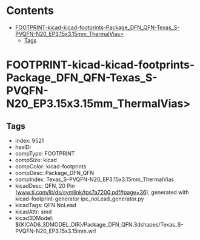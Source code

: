 



Contents
========

* [FOOTPRINT-kicad-kicad-footprints-Package_DFN_QFN-Texas_S-PVQFN-N20_EP3.15x3.15mm_ThermalVias>](#footprint-kicad-kicad-footprints-package_dfn_qfn-texas_s-pvqfn-n20_ep315x315mm_thermalvias)
	* [Tags](#tags)

# FOOTPRINT-kicad-kicad-footprints-Package_DFN_QFN-Texas_S-PVQFN-N20_EP3.15x3.15mm_ThermalVias>

## Tags

- index: 9521
- hexID: 
- oompType: FOOTPRINT
- oompSize: kicad
- oompColor: kicad-footprints
- oompDesc: Package_DFN_QFN
- oompIndex: Texas_S-PVQFN-N20_EP3.15x3.15mm_ThermalVias
- kicadDesc: QFN, 20 Pin (www.ti.com/lit/ds/symlink/tps7a7200.pdf#page=36), generated with kicad-footprint-generator ipc_noLead_generator.py
- kicadTags: QFN NoLead
- kicadAttr: smd
- kicad3DModel: ${KICAD6_3DMODEL_DIR}/Package_DFN_QFN.3dshapes/Texas_S-PVQFN-N20_EP3.15x3.15mm.wrl
